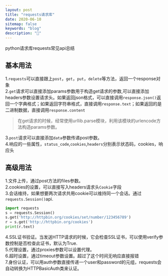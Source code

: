 ```yaml
---
layout: post
title: "requests请求库"
date: 2020-06-10
sitemap: false
keywords: "blog"
description: "🚀"
---
```


python请求库requests常见api总结  

## 基本用法
1.`requests`可以直接跟上`post`，`get`，`put`，`delete`等方法，返回一个response对象   
2.`get`请求可以直接添加params参数用于构造get请求的参数,可以直接添加headers参数设置请求头。如果返回json格式，可以直接调用`response.json()`返回一个字典格式；如果返回字符串格式，直接调用`response.text`；如果返回的是二进制数据，直接调用`response.content` 
> 在get请求的时候，经常使用urllib.parse模块，利用该模块的urlencode方法构造params参数。  

3.`post`请求可以直接添加`data`参数传递post参数。  
4.响应的一些属性，`status_code`,`cookies`,`headers`分别表示状态码，cookies，响应头  

## 高级用法
1.文件上传，通过post方法的files参数。  
2.cookies的设置，可以直接写入headers请求头`Cookie`字段  
3.会话维持，如果想要两次请求共用cookie可以维持同一个会话。通过`requests.Session()`api.  

```python
import requests 
s = requests.Session() 
s.get('http://httpbin.org/cookies/set/number/123456789') 
r = s.get('http://httpbin.org/cookies')
print(r.text) 
```   
4.SSL证书验证。当发送HTTP请求的时候，它会检查SSL证书，可以使用verify参数控制是否检查此证书，默认为True.  
5.代理设置，通过proxies参数可以设置代理。  
6.超时设置，通过timeout参数设置。超过了这个时间无响应直接报错  
7.身份认证，可以用auth参数直接传递一个user和password的元组，requests会自动转换为HTTPBasicAuth类来认证。

